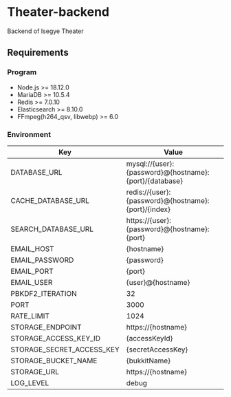 # Theater-backend

Backend of Isegye Theater

## Requirements

### Program

- Node.js >= 18.12.0
- MariaDB >= 10.5.4
- Redis >= 7.0.10
- Elasticsearch >= 8.10.0
- FFmpeg(h264_qsv, libwebp) >= 6.0

### Environment

|Key|Value|
|-|-|
|DATABASE_URL|mysql://{user}:{password}@{hostname}:{port}/{database}|
|CACHE_DATABASE_URL|redis://{user}:{password}@{hostname}:{port}/{index}|
|SEARCH_DATABASE_URL|https://{user}:{password}@{hostname}:{port}|
|EMAIL_HOST|{hostname}|
|EMAIL_PASSWORD|{password}|
|EMAIL_PORT|{port}|
|EMAIL_USER|{user}@{hostname}|
|PBKDF2_ITERATION|32|
|PORT|3000|
|RATE_LIMIT|1024|
|STORAGE_ENDPOINT|https://{hostname}|
|STORAGE_ACCESS_KEY_ID|{accessKeyId}|
|STORAGE_SECRET_ACCESS_KEY|{secretAccessKey}|
|STORAGE_BUCKET_NAME|{bukkitName}|
|STORAGE_URL|https://{hostname}|
|LOG_LEVEL|debug|